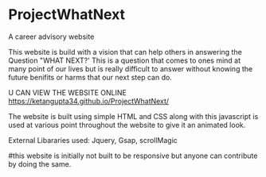 # ProjectWhatNext
A career advisory website 

This website is build with a vision that can help others in answering the Question "WHAT NEXT?'
This is a question that comes to ones mind at many point of our lives but is really difficult to answer without knowing 
the future benifits or harms that our next step can do.

U CAN VIEW THE WEBSITE ONLINE
https://ketangupta34.github.io/ProjectWhatNext/

The website is built using simple HTML and CSS
along with this javascript is used at various point throughout the website to give it an animated look.

External Libararies used: Jquery, Gsap, scrollMagic
  
#this website is initially not built to be responsive but anyone can contribute by doing the same.
  

